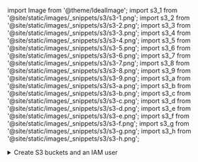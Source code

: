 import Image from '@theme/IdealImage';
import s3_1 from '@site/static/images/_snippets/s3/s3-1.png';
import s3_2 from '@site/static/images/_snippets/s3/s3-2.png';
import s3_3 from '@site/static/images/_snippets/s3/s3-3.png';
import s3_4 from '@site/static/images/_snippets/s3/s3-4.png';
import s3_5 from '@site/static/images/_snippets/s3/s3-5.png';
import s3_6 from '@site/static/images/_snippets/s3/s3-6.png';
import s3_7 from '@site/static/images/_snippets/s3/s3-7.png';
import s3_8 from '@site/static/images/_snippets/s3/s3-8.png';
import s3_9 from '@site/static/images/_snippets/s3/s3-9.png';
import s3_a from '@site/static/images/_snippets/s3/s3-a.png';
import s3_b from '@site/static/images/_snippets/s3/s3-b.png';
import s3_c from '@site/static/images/_snippets/s3/s3-c.png';
import s3_d from '@site/static/images/_snippets/s3/s3-d.png';
import s3_e from '@site/static/images/_snippets/s3/s3-e.png';
import s3_f from '@site/static/images/_snippets/s3/s3-f.png';
import s3_g from '@site/static/images/_snippets/s3/s3-g.png';
import s3_h from '@site/static/images/_snippets/s3/s3-h.png';

<details>
  <summary>Create S3 buckets and an IAM user</summary>

This article demonstrates the basics of how to configure an AWS IAM user, create an S3 bucket and configure ClickHouse to use the bucket as an S3 disk. You should work with your security team to determine the permissions to be used, and consider these as a starting point.

### Create an AWS IAM user {#create-an-aws-iam-user}
In this procedure, we'll be creating a service account user, not a login user.
1.  Log into the AWS IAM Management Console.

2. In "users", select **Add users**

<Image size="md" img={s3_1} alt="AWS IAM Management Console - Adding a new user" border force/>

3. Enter the user name and set the credential type to **Access key - Programmatic access** and select **Next: Permissions**

<Image size="md" img={s3_2} alt="Setting user name and access type for IAM user" border force/>

4. Do not add the user to any group; select **Next: Tags**

<Image size="md" img={s3_3} alt="Skipping group assignment for IAM user" border force/>

5. Unless you need to add any tags, select **Next: Review**

<Image size="md" img={s3_4} alt="Skipping tag assignment for IAM user" border force/>

6. Select **Create User**

    :::note
    The warning message stating that the user has no permissions can be ignored; permissions will be granted on the bucket for the user in the next section
    :::

<Image size="md" img={s3_5} alt="Creating the IAM user with no permissions warning" border force/>

7. The user is now created; click on **show** and copy the access and secret keys.
:::note
Save the keys somewhere else; this is the only time that the secret access key will be available.
:::

<Image size="md" img={s3_6} alt="Viewing and copying the IAM user access keys" border force/>

8. Click close, then find the user in the users screen.

<Image size="md" img={s3_7} alt="Finding the newly created IAM user in the users list" border force/>

9. Copy the ARN (Amazon Resource Name) and save it for use when configuring the access policy for the bucket.

<Image size="md" img={s3_8} alt="Copying the ARN of the IAM user" border force/>

### Create an S3 bucket {#create-an-s3-bucket}
1. In the S3 bucket section, select **Create bucket**

<Image size="md" img={s3_9} alt="Starting the S3 bucket creation process" border force/>

2. Enter a bucket name, leave other options default
:::note
The bucket name must be unique across AWS, not just the organization, or it will emit an error.
:::
3. Leave `Block all Public Access` enabled; public access is not needed.

<Image size="md" img={s3_a} alt="Configuring the S3 bucket settings with public access blocked" border force/>

4. Select **Create Bucket** at the bottom of the page

<Image size="md" img={s3_b} alt="Finalizing S3 bucket creation" border force/>

5. Select the link, copy the ARN, and save it for use when configuring the access policy for the bucket.

6. Once the bucket has been created, find the new S3 bucket in the S3 buckets list and select the link

<Image size="md" img={s3_c} alt="Finding the newly created S3 bucket in the buckets list" border force/>

7. Select **Create folder**

<Image size="md" img={s3_d} alt="Creating a new folder in the S3 bucket" border force/>

8. Enter a folder name that will be the target for the ClickHouse S3 disk and select **Create folder**

<Image size="md" img={s3_e} alt="Setting the folder name for ClickHouse S3 disk usage" border force/>

9. The folder should now be visible on the bucket list

<Image size="md" img={s3_f} alt="Viewing the newly created folder in the S3 bucket" border force/>

10. Select the checkbox for the new folder and click on **Copy URL** Save the URL copied to be used in the ClickHouse storage configuration in the next section.

<Image size="md" img={s3_g} alt="Copying the S3 folder URL for ClickHouse configuration" border force/>

11. Select the **Permissions** tab and click on the **Edit** button in the **Bucket Policy** section

<Image size="md" img={s3_h} alt="Accessing the S3 bucket policy configuration" border force/>

12. Add a bucket policy, example below:
```json
{
	"Version": "2012-10-17",
	"Id": "Policy123456",
	"Statement": [
		{
			"Sid": "abc123",
			"Effect": "Allow",
			"Principal": {
				"AWS": "arn:aws:iam::921234567898:user/mars-s3-user"
			},
			"Action": "s3:*",
			"Resource": [
				"arn:aws:s3:::mars-doc-test",
				"arn:aws:s3:::mars-doc-test/*"
			]
		}
	]
}
```

```response
|Parameter | Description | Example Value |
|----------|-------------|----------------|
|Version | Version of the policy interpreter, leave as-is | 2012-10-17 |
|Sid | User-defined policy id | abc123 |
|Effect | Whether user requests will be allowed or denied | Allow |
|Principal | The accounts or user that will be allowed | arn:aws:iam::921234567898:user/mars-s3-user |
|Action | What operations are allowed on the bucket| s3:*|
|Resource | Which resources in the bucket will operations be allowed in | "arn:aws:s3:::mars-doc-test", "arn:aws:s3:::mars-doc-test/*" |
```

:::note
You should work with your security team to determine the permissions to be used, consider these as a starting point.
For more information on Policies and settings, refer to AWS documentation:
https://docs.aws.amazon.com/AmazonS3/latest/userguide/access-policy-language-overview.html
:::

13. Save the policy configuration.

</details>
